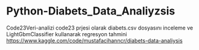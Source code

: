 # Python-Diabets_Data_Analiyzsis
Code23Veri-analizi
code23 prjesi olarak diabets.csv dosyasını inceleme ve LightGbmClassifier kullanarak regresyon tahmini
https://www.kaggle.com/code/mustafacihanncr/diabets-data-analiysis
